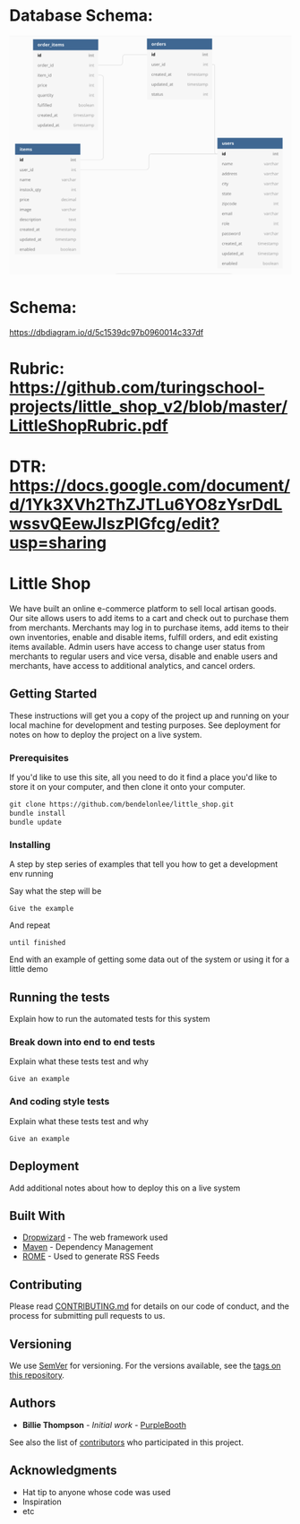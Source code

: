 # Database Schema:
![Alt text](./public/Database_1.png?raw=true "Title")

# Schema:
https://dbdiagram.io/d/5c1539dc97b0960014c337df

# Rubric: https://github.com/turingschool-projects/little_shop_v2/blob/master/LittleShopRubric.pdf

# DTR: https://docs.google.com/document/d/1Yk3XVh2ThZJTLu6YO8zYsrDdLwssvQEewJIszPIGfcg/edit?usp=sharing

# Little Shop


We have built an online e-commerce platform to sell local artisan goods. Our site allows users to add items to a cart and check out to purchase them from merchants. Merchants may log in to purchase items, add items to their own inventories, enable and disable items, fulfill orders, and edit existing items available. Admin users have access to change user status from merchants to regular users and vice versa, disable and enable users and merchants, have access to additional analytics, and cancel orders.


## Getting Started

These instructions will get you a copy of the project up and running on your local machine for development and testing purposes. See deployment for notes on how to deploy the project on a live system.

### Prerequisites

If you'd like to use this site, all you need to do it find a place you'd like to store it on your computer, and then clone it onto your computer.

```
git clone https://github.com/bendelonlee/little_shop.git
bundle install
bundle update

```

### Installing

A step by step series of examples that tell you how to get a development env running

Say what the step will be

```
Give the example
```

And repeat

```
until finished
```

End with an example of getting some data out of the system or using it for a little demo

## Running the tests

Explain how to run the automated tests for this system

### Break down into end to end tests

Explain what these tests test and why

```
Give an example
```

### And coding style tests

Explain what these tests test and why

```
Give an example
```

## Deployment

Add additional notes about how to deploy this on a live system

## Built With

* [Dropwizard](http://www.dropwizard.io/1.0.2/docs/) - The web framework used
* [Maven](https://maven.apache.org/) - Dependency Management
* [ROME](https://rometools.github.io/rome/) - Used to generate RSS Feeds

## Contributing

Please read [CONTRIBUTING.md](https://gist.github.com/PurpleBooth/b24679402957c63ec426) for details on our code of conduct, and the process for submitting pull requests to us.

## Versioning

We use [SemVer](http://semver.org/) for versioning. For the versions available, see the [tags on this repository](https://github.com/your/project/tags).

## Authors

* **Billie Thompson** - *Initial work* - [PurpleBooth](https://github.com/PurpleBooth)

See also the list of [contributors](https://github.com/your/project/contributors) who participated in this project.


## Acknowledgments

* Hat tip to anyone whose code was used
* Inspiration
* etc
